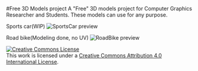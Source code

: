 #Free 3D Models project
A "Free" 3D models project for Computer Graphics Researcher and Students.
These models can use for any purpose.

Sports car(WIP)
![SportsCar preview](https://raw.githubusercontent.com/MirageYM/3DModels/master/SportCarPreview.jpg)

Road bike(Modeling done, no UV)
![RoadBike preview](https://raw.githubusercontent.com/MirageYM/3DModels/master/RoadBikePreview.jpg)

<a rel="license" href="http://creativecommons.org/licenses/by/4.0/"><img alt="Creative Commons License" style="border-width:0" src="https://i.creativecommons.org/l/by/4.0/88x31.png" /></a><br />This work is licensed under a <a rel="license" href="http://creativecommons.org/licenses/by/4.0/">Creative Commons Attribution 4.0 International License</a>.
